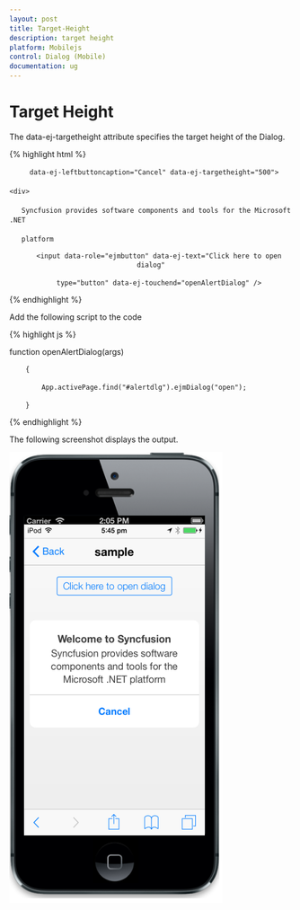 ```yaml
---
layout: post
title: Target-Height
description: target height
platform: Mobilejs
control: Dialog (Mobile)
documentation: ug
---
```


# Target Height

 The data-ej-targetheight attribute specifies the target height of the Dialog.

{% highlight html %}



<div id="alertdlg" data-role="ejmdialog" data-ej-title="Welcome to Syncfusion"

         data-ej-leftbuttoncaption="Cancel" data-ej-targetheight="500">

    <div>

       Syncfusion provides software components and tools for the Microsoft .NET 

       platform

   </div>

</div>

<div style="text-align: center">

        <input data-role="ejmbutton" data-ej-text="Click here to open dialog"

        type="button" data-ej-touchend="openAlertDialog" />

</div>



{% endhighlight %}



Add the following script to the code

{% highlight js %}



function openAlertDialog(args)

        {

            App.activePage.find("#alertdlg").ejmDialog("open");

        }





{% endhighlight %}



The following screenshot displays the output.

![](Target-Height_images/Target-Height_img1.png)



